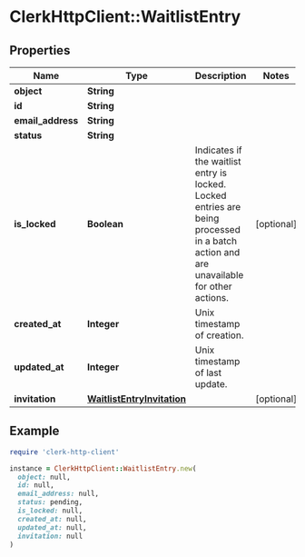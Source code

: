 # ClerkHttpClient::WaitlistEntry

## Properties

| Name | Type | Description | Notes |
| ---- | ---- | ----------- | ----- |
| **object** | **String** |  |  |
| **id** | **String** |  |  |
| **email_address** | **String** |  |  |
| **status** | **String** |  |  |
| **is_locked** | **Boolean** | Indicates if the waitlist entry is locked. Locked entries are being processed in a batch action and are unavailable for other actions.  | [optional] |
| **created_at** | **Integer** | Unix timestamp of creation.  |  |
| **updated_at** | **Integer** | Unix timestamp of last update.  |  |
| **invitation** | [**WaitlistEntryInvitation**](WaitlistEntryInvitation.md) |  | [optional] |

## Example

```ruby
require 'clerk-http-client'

instance = ClerkHttpClient::WaitlistEntry.new(
  object: null,
  id: null,
  email_address: null,
  status: pending,
  is_locked: null,
  created_at: null,
  updated_at: null,
  invitation: null
)
```

